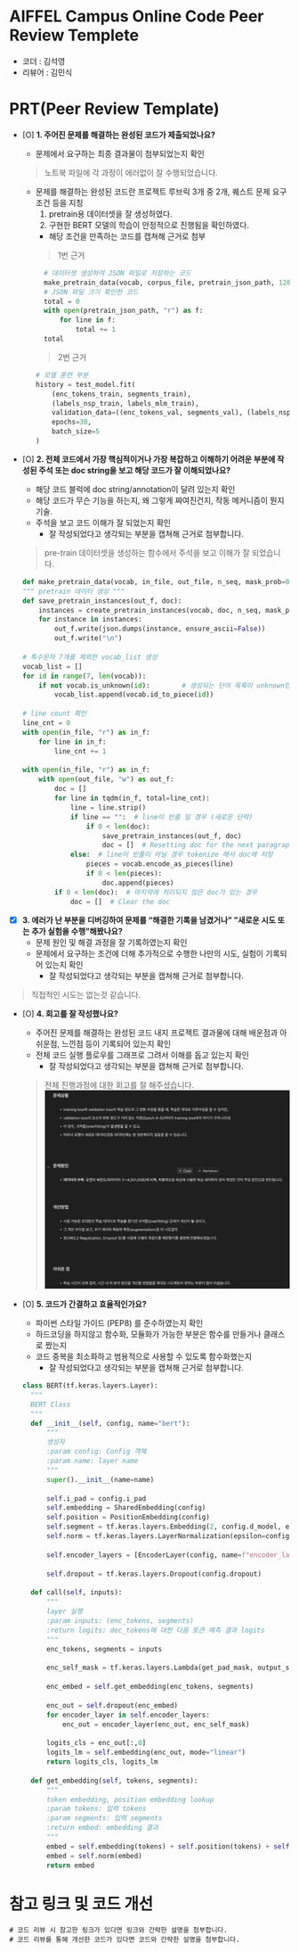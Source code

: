 # AIFFEL Campus Online Code Peer Review Templete
- 코더 : 김석영
- 리뷰어 : 김민식


# PRT(Peer Review Template)
- [O]  **1. 주어진 문제를 해결하는 완성된 코드가 제출되었나요?**
    - 문제에서 요구하는 최종 결과물이 첨부되었는지 확인
    > 노트북 파일에 각 과정이 에러없이 잘 수행되었습니다.
    - 문제를 해결하는 완성된 코드란 프로젝트 루브릭 3개 중 2개, 
      퀘스트 문제 요구조건 등을 지칭
      1. pretrain용 데이터셋을 잘 생성하였다.
      2. 구현한 BERT 모델의 학습이 안정적으로 진행됨을 확인하였다.
        - 해당 조건을 만족하는 코드를 캡쳐해 근거로 첨부
        > 1번 근거
        ```python
          # 데이터셋 생성하여 JSON 파일로 저장하는 코드
          make_pretrain_data(vocab, corpus_file, pretrain_json_path, 128)
          # JSON 파일 크기 확인한 코드
          total = 0
          with open(pretrain_json_path, "r") as f:
              for line in f:
                  total += 1
          total
        ```
        > 2번 근거
        ```python
        # 모델 훈련 부분
        history = test_model.fit(
            (enc_tokens_train, segments_train),
            (labels_nsp_train, labels_mlm_train),
            validation_data=((enc_tokens_val, segments_val), (labels_nsp_val, labels_mlm_val)),
            epochs=30,
            batch_size=5
        )
        ```
    
- [O]  **2. 전체 코드에서 가장 핵심적이거나 가장 복잡하고 이해하기 어려운 부분에 작성된 
  주석 또는 doc string을 보고 해당 코드가 잘 이해되었나요?**
    - 해당 코드 블럭에 doc string/annotation이 달려 있는지 확인
    - 해당 코드가 무슨 기능을 하는지, 왜 그렇게 짜여진건지, 작동 메커니즘이 뭔지 기술.
    - 주석을 보고 코드 이해가 잘 되었는지 확인
        - 잘 작성되었다고 생각되는 부분을 캡쳐해 근거로 첨부합니다.
    > pre-train 데이터셋을 생성하는 함수에서 주석을 보고 이해가 잘 되었습니다.
    ```python
    def make_pretrain_data(vocab, in_file, out_file, n_seq, mask_prob=0.15):
    """ pretrain 데이터 생성 """
    def save_pretrain_instances(out_f, doc):
        instances = create_pretrain_instances(vocab, doc, n_seq, mask_prob, vocab_list)
        for instance in instances:
            out_f.write(json.dumps(instance, ensure_ascii=False))
            out_f.write("\n")

    # 특수문자 7개를 제외한 vocab_list 생성
    vocab_list = []
    for id in range(7, len(vocab)):
        if not vocab.is_unknown(id):        # 생성되는 단어 목록이 unknown인 경우는 제거합니다.
            vocab_list.append(vocab.id_to_piece(id))

    # line count 확인
    line_cnt = 0
    with open(in_file, "r") as in_f:
        for line in in_f:
            line_cnt += 1

    with open(in_file, "r") as in_f:
        with open(out_file, "w") as out_f:
            doc = []
            for line in tqdm(in_f, total=line_cnt):
                line = line.strip()
                if line == "":  # line이 빈줄 일 경우 (새로운 단락)
                    if 0 < len(doc):
                        save_pretrain_instances(out_f, doc)
                        doc = []  # Resetting doc for the next paragraph
                else:  # line이 빈줄이 아닐 경우 tokenize 해서 doc에 저장
                    pieces = vocab.encode_as_pieces(line)
                    if 0 < len(pieces):
                        doc.append(pieces)
            if 0 < len(doc):  # 마지막에 처리되지 않은 doc가 있는 경우
                doc = []  # Clear the doc
    ```
  
- [X]  **3. 에러가 난 부분을 디버깅하여 문제를 “해결한 기록을 남겼거나” 
  ”새로운 시도 또는 추가 실험을 수행”해봤나요?**
    - 문제 원인 및 해결 과정을 잘 기록하였는지 확인
    - 문제에서 요구하는 조건에 더해 추가적으로 수행한 나만의 시도, 
      실험이 기록되어 있는지 확인
        - 잘 작성되었다고 생각되는 부분을 캡쳐해 근거로 첨부합니다.
  > 직접적인 시도는 없는것 같습니다.
  
- [O]  **4. 회고를 잘 작성했나요?**
    - 주어진 문제를 해결하는 완성된 코드 내지 프로젝트 결과물에 대해
    배운점과 아쉬운점, 느낀점 등이 기록되어 있는지 확인
    - 전체 코드 실행 플로우를 그래프로 그려서 이해를 돕고 있는지 확인
        - 잘 작성되었다고 생각되는 부분을 캡쳐해 근거로 첨부합니다.
  > 전체 진행과정에 대한 회고를 잘 해주셨습니다.
  ![회고](./images/1.png)
    
- [O]  **5. 코드가 간결하고 효율적인가요?**
    - 파이썬 스타일 가이드 (PEP8) 를 준수하였는지 확인
    - 하드코딩을 하지않고 함수화, 모듈화가 가능한 부분은 함수를 만들거나 클래스로 짰는지
    - 코드 중복을 최소화하고 범용적으로 사용할 수 있도록 함수화했는지
        - 잘 작성되었다고 생각되는 부분을 캡쳐해 근거로 첨부합니다.
  ```python
  class BERT(tf.keras.layers.Layer):
    """
    BERT Class
    """
    def __init__(self, config, name="bert"):
        """
        생성자
        :param config: Config 객체
        :param name: layer name
        """
        super().__init__(name=name)

        self.i_pad = config.i_pad
        self.embedding = SharedEmbedding(config)
        self.position = PositionEmbedding(config)
        self.segment = tf.keras.layers.Embedding(2, config.d_model, embeddings_initializer=kernel_initializer())
        self.norm = tf.keras.layers.LayerNormalization(epsilon=config.layernorm_epsilon)

        self.encoder_layers = [EncoderLayer(config, name=f"encoder_layer_{i}") for i in range(config.n_layer)]

        self.dropout = tf.keras.layers.Dropout(config.dropout)

    def call(self, inputs):
        """
        layer 실행
        :param inputs: (enc_tokens, segments)
        :return logits: dec_tokens에 대한 다음 토큰 예측 결과 logits
        """
        enc_tokens, segments = inputs

        enc_self_mask = tf.keras.layers.Lambda(get_pad_mask, output_shape=(1, None), name='enc_self_mask')(enc_tokens, self.i_pad)

        enc_embed = self.get_embedding(enc_tokens, segments)

        enc_out = self.dropout(enc_embed)
        for encoder_layer in self.encoder_layers:
            enc_out = encoder_layer(enc_out, enc_self_mask)

        logits_cls = enc_out[:,0]
        logits_lm = self.embedding(enc_out, mode="linear")
        return logits_cls, logits_lm

    def get_embedding(self, tokens, segments):
        """
        token embedding, position embedding lookup
        :param tokens: 입력 tokens
        :param segments: 입력 segments
        :return embed: embedding 결과
        """
        embed = self.embedding(tokens) + self.position(tokens) + self.segment(segments)
        embed = self.norm(embed)
        return embed
  ```


# 참고 링크 및 코드 개선
```
# 코드 리뷰 시 참고한 링크가 있다면 링크와 간략한 설명을 첨부합니다.
# 코드 리뷰를 통해 개선한 코드가 있다면 코드와 간략한 설명을 첨부합니다.

